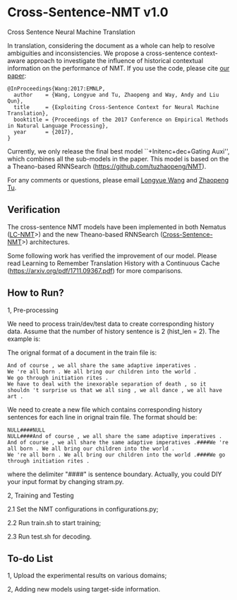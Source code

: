 # Cross-Sentence-NMT v1.0
Cross Sentence Neural Machine Translation

In translation, considering the document as a whole can help to resolve ambiguities and inconsistencies. We propose a cross-sentence context-aware approach to investigate the influence of historical contextual information on the performance of NMT. If you use the code, please cite <a href="http://www.aclweb.org/anthology/D17-1301">our paper</a>:

<pre><code>@InProceedings{Wang:2017:EMNLP,
  author    = {Wang, Longyue and Tu, Zhaopeng and Way, Andy and Liu Qun},
  title     = {Exploiting Cross-Sentence Context for Neural Machine Translation},
  booktitle = {Proceedings of the 2017 Conference on Empirical Methods in Natural Language Processing},
  year      = {2017},
}</code></pre>

Currently, we only release the final best model ``+Initenc+dec+Gating Auxi'', which combines all the sub-models in the paper. This model is based on the a Theano-based RNNSearch (https://github.com/tuzhaopeng/NMT).

For any comments or questions, please  email <a href="mailto:vincentwang0229@gmail.com">Longyue Wang</a> and <a href="mailto:tuzhaopeng@gmail.com">Zhaopeng Tu</a>.

Verification
--------------------------

The cross-sentence NMT models have been implemented in both Nematus (<a href="http://www.aclweb.org/anthology/D17-1301">LC-NMT</a>>) and the new Theano-based RNNSearch (<a href="https://github.com/longyuewangdcu/Cross-Sentence-NMT">Cross-Sentence-NMT</a>>) architectures. 

Some following work has verified the improvement of our model. Please read Learning to Remember Translation History with a Continuous Cache (https://arxiv.org/pdf/1711.09367.pdf) for more comparisons.

How to Run?
--------------------------

1, Pre-processing

We need to process train/dev/test data to create corresponding history data. Assume that the number of history sentence is 2 (hist_len = 2). The example is:

The orignal format of a document in the train file is:

<pre><code>And of course , we all share the same adaptive imperatives .
We 're all born . We all bring our children into the world .
We go through initiation rites .
We have to deal with the inexorable separation of death , so it shouldn 't surprise us that we all sing , we all dance , we all have art .</code></pre>

We need to create a new file which contains corresponding history sentences for each line in orignal train file. The format should be:

<pre><code>NULL####NULL
NULL####And of course , we all share the same adaptive imperatives .
And of course , we all share the same adaptive imperatives .####We 're all born . We all bring our children into the world .
We 're all born . We all bring our children into the world .####We go through initiation rites .</code></pre>

where the delimiter "####" is sentence boundary. Actually, you could DIY your input format by changing stram.py.

2, Training and Testing

2.1 Set the NMT configurations in configurations.py;

2.2 Run train.sh to start training;

2.3 Run test.sh for decoding.

To-do List
--------------------------

1, Upload the experimental results on various domains;

2, Adding new models using target-side information.